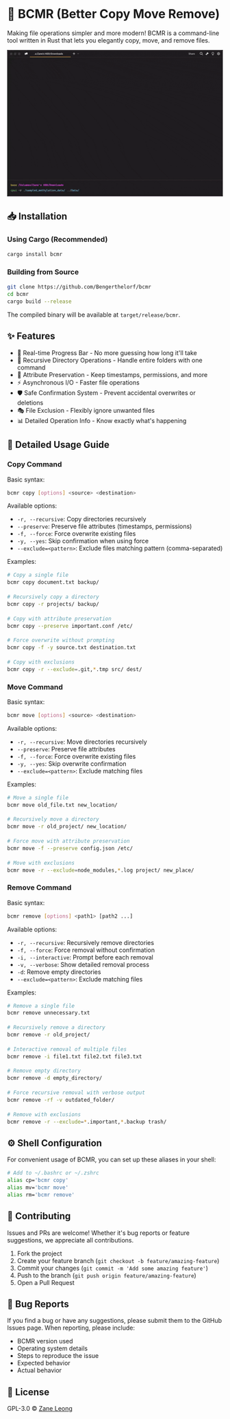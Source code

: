 # 🚀 BCMR (Better Copy Move Remove)

Making file operations simpler and more modern! BCMR is a command-line tool written in Rust that lets you elegantly copy, move, and remove files.

![Demo](img/demo.gif)

## 📥 Installation

### Using Cargo (Recommended)

```bash
cargo install bcmr
```

### Building from Source

```bash
git clone https://github.com/Bengerthelorf/bcmr
cd bcmr
cargo build --release
```

The compiled binary will be available at `target/release/bcmr`.

## ✨ Features

- 🎯 Real-time Progress Bar - No more guessing how long it'll take
- 🔄 Recursive Directory Operations - Handle entire folders with one command
- 🎨 Attribute Preservation - Keep timestamps, permissions, and more
- ⚡ Asynchronous I/O - Faster file operations
- 🛡️ Safe Confirmation System - Prevent accidental overwrites or deletions
- 🎭 File Exclusion - Flexibly ignore unwanted files
- 📊 Detailed Operation Info - Know exactly what's happening

## 📖 Detailed Usage Guide

### Copy Command

Basic syntax:

```bash
bcmr copy [options] <source> <destination>
```

Available options:

- `-r, --recursive`: Copy directories recursively
- `--preserve`: Preserve file attributes (timestamps, permissions)
- `-f, --force`: Force overwrite existing files
- `-y, --yes`: Skip confirmation when using force
- `--exclude=<pattern>`: Exclude files matching pattern (comma-separated)

Examples:

```bash
# Copy a single file
bcmr copy document.txt backup/

# Recursively copy a directory
bcmr copy -r projects/ backup/

# Copy with attribute preservation
bcmr copy --preserve important.conf /etc/

# Force overwrite without prompting
bcmr copy -f -y source.txt destination.txt

# Copy with exclusions
bcmr copy -r --exclude=.git,*.tmp src/ dest/
```

### Move Command

Basic syntax:

```bash
bcmr move [options] <source> <destination>
```

Available options:

- `-r, --recursive`: Move directories recursively
- `--preserve`: Preserve file attributes
- `-f, --force`: Force overwrite existing files
- `-y, --yes`: Skip overwrite confirmation
- `--exclude=<pattern>`: Exclude matching files

Examples:

```bash
# Move a single file
bcmr move old_file.txt new_location/

# Recursively move a directory
bcmr move -r old_project/ new_location/

# Force move with attribute preservation
bcmr move -f --preserve config.json /etc/

# Move with exclusions
bcmr move -r --exclude=node_modules,*.log project/ new_place/
```

### Remove Command

Basic syntax:

```bash
bcmr remove [options] <path1> [path2 ...]
```

Available options:

- `-r, --recursive`: Recursively remove directories
- `-f, --force`: Force removal without confirmation
- `-i, --interactive`: Prompt before each removal
- `-v, --verbose`: Show detailed removal process
- `-d`: Remove empty directories
- `--exclude=<pattern>`: Exclude matching files

Examples:

```bash
# Remove a single file
bcmr remove unnecessary.txt

# Recursively remove a directory
bcmr remove -r old_project/

# Interactive removal of multiple files
bcmr remove -i file1.txt file2.txt file3.txt

# Remove empty directory
bcmr remove -d empty_directory/

# Force recursive removal with verbose output
bcmr remove -rf -v outdated_folder/

# Remove with exclusions
bcmr remove -r --exclude=*.important,*.backup trash/
```

## ⚙️ Shell Configuration

For convenient usage of BCMR, you can set up these aliases in your shell:

```bash
# Add to ~/.bashrc or ~/.zshrc
alias cp='bcmr copy'
alias mv='bcmr move'
alias rm='bcmr remove'
```

## 🤝 Contributing

Issues and PRs are welcome! Whether it's bug reports or feature suggestions, we appreciate all contributions.

1. Fork the project
2. Create your feature branch (`git checkout -b feature/amazing-feature`)
3. Commit your changes (`git commit -m 'Add some amazing feature'`)
4. Push to the branch (`git push origin feature/amazing-feature`)
5. Open a Pull Request

## 🐛 Bug Reports

If you find a bug or have any suggestions, please submit them to the GitHub Issues page. When reporting, please include:

- BCMR version used
- Operating system details
- Steps to reproduce the issue
- Expected behavior
- Actual behavior

## 📝 License

GPL-3.0 © [Zane Leong](https://github.com/Bengerthelorf)

